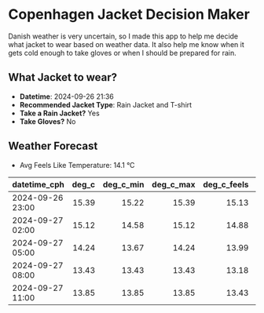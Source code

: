 
# Copenhagen Jacket Decision Maker

Danish weather is very uncertain, so I made this app to help me decide what jacket to wear based on weather data. 
It also help me know when it gets cold enough to take gloves or when I should be prepared for rain.

## What Jacket to wear?

- **Datetime**: 2024-09-26 21:36
- **Recommended Jacket Type**: Rain Jacket and T-shirt
- **Take a Rain Jacket?** Yes
- **Take Gloves?** No

## Weather Forecast
- Avg Feels Like Temperature: 14.1 °C

| datetime_cph     |   deg_c |   deg_c_min |   deg_c_max |   deg_c_feels | weather   | wind   | rain   |
|:-----------------|--------:|------------:|------------:|--------------:|:----------|:-------|:-------|
| 2024-09-26 23:00 |   15.39 |       15.22 |       15.39 |         15.13 | Clouds    | High   | None   |
| 2024-09-27 02:00 |   15.12 |       14.58 |       15.12 |         14.88 | Clouds    | High   | None   |
| 2024-09-27 05:00 |   14.24 |       13.67 |       14.24 |         13.99 | Rain      | High   | Low    |
| 2024-09-27 08:00 |   13.43 |       13.43 |       13.43 |         13.18 | Rain      | High   | Low    |
| 2024-09-27 11:00 |   13.85 |       13.85 |       13.85 |         13.43 | Rain      | High   | Medium |
        